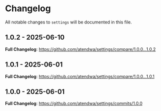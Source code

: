 # Changelog

All notable changes to `settings` will be documented in this file.

## 1.0.2 - 2025-06-10

**Full Changelog**: https://github.com/atendwa/settings/compare/1.0.0...1.0.2

## 1.0.1 - 2025-06-01

**Full Changelog**: https://github.com/atendwa/settings/compare/1.0.0...1.0.1

## 1.0.0 - 2025-06-01

**Full Changelog**: https://github.com/atendwa/settings/commits/1.0.0
